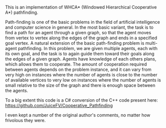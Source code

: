  This is an implementation of WHCA* (Windowed Hierarchical Cooperative A*) pathfinding.
 
 Path-finding is one of the basic problems in the field of artificial intelligence and computer science in general. In the most basic variant, the task is to find a path for an agent through a given graph, so that the agent moves from vertex to vertex along the edges of the graph and ends in a specified goal vertex. A natural extension of the basic path-finding problem is multi-agent pathfinding. In this problem, we are given multiple agents, each with its own goal, and the task is to again guide them toward their goals along the edges of a given graph. Agents have knowledge of each others plans, which allows them to cooperate. The amount of cooperation required between agents depends on the problem instance, and it can vary from very high on instances where the number of agents is close to the number of available vertices to very low on instances where the number of agents is small relative to the size of the graph and there is enough space between the agents.
 
To a big extent this code is a C# conversion of the C++ code present here: https://github.com/JuiceFV/Cooperative_Pathfinding

I even kept a number of the original author's comments, no matter how frivolous they were.

